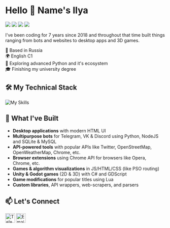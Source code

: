 # Hello 👋 Name's Ilya

[![](https://img.shields.io/badge/discord-@kesha__2293-%ffffff?color=5865F2&style=flat-square)](https://discordapp.com/users/496350041183617028)
[![](https://img.shields.io/badge/telegram-@MangoAvocadoSalad-%ffffff?color=229ED9&style=flat-square)](https://t.me/MangoAvocadoSalad)
[![](https://img.shields.io/badge/email-sazonovilya03@mail.ru-%ffffff?color=d14836&style=flat-square)](mailto:sazonovilya03@mail.ru)
![](https://img.shields.io/discord/613097786208026741)

I've been coding for 7 years since 2018 and throughout that time built things ranging from bots and websites to desktop apps and 3D games.

📌 Based in Russia<br>
🌍 English C1<br>
🌱 Exploring advanced Python and it's ecosystem<br>
🎓 Finishing my university degree<br>

## 🛠️ My Technical Stack

![My Skills](https://skillicons.dev/icons?i=python,git,js,html,css,mysql,nodejs,discordjs,godot&perline=10)

## 🚀 What I've Built

- **Desktop applications** with modern HTML UI
- **Multipurpose bots** for Telegram, VK & Discord using Python, NodeJS and SQLite & MySQL
- **API-powered tools** with popular APIs like Twitter, OpenStreetMap, OpenWeatherMap, Chrome, etc.
- **Browser extensions** using Chrome API for browsers like Opera, Chrome, etc.
- **Games & algorithm visualizations** in JS/HTML/CSS (like PSO routing)
- **Unity & Godot games** (2D & 3D) with C# and GDScript
- **Game modifications** for popular titles using Lua
- **Custom libraries**, API wrappers, web-scrapers, and parsers

## 📫 Let's Connect

<a href="https://t.me/MangoAvocadoSalad">
<img alt="Telegram" height="30px" src="https://img.shields.io/badge/Telegram-2CA5E0?style=flat&logo=telegram&logoColor=white" /></a>
<a href="mailto:sazonovilya03@mail.ru">
<img alt="Email" height="30px" src="https://img.shields.io/badge/Email-D14836?style=flat&logo=gmail&logoColor=white" /></a>
